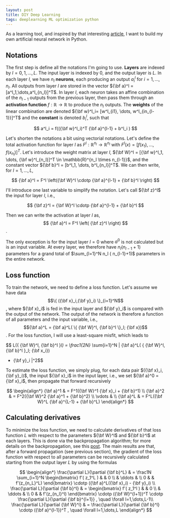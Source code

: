 ```yaml
---
layout: post
title: DIY Deep Learning
tags: deeplearning ML optimization python
---
```


As a learning tool, and inspired by that interesting
[article](https://arxiv.org/abs/1801.05894), I want to build my own artificial
neural network in Python.

## Notations

The first step is define all the notations I'm going to use.
**Layers** are indexed by $l=0,1,\dots,L$. 
The input layer is indexed by $0$, and the output layer is $L$. In each layer $l$,
we have $n_l$ **neurons**, each producing an output $a^l_i$ for $i=1,\dots,n_l$.
All outputs from layer $l$ are stored in the vector ${\bf a}^l =
[a^l_1,\dots,a^l_{n_l}]^T$.
In layer $l$, each neuron takes an affine combination of the $n_{l-1}$ outputs
from the previous layer, then pass them through an **activation function** 
$f: \mathbb{R} \rightarrow \mathbb{R}$ 
to produce the $n_l$ outputs. The **weights** of the linear
combination are denoted ${\bf w}^l_i= [w^l_{i1}, \dots, w^l_{in_{l-1}}]^T$ 
and the **constant** is denoted $b^l_i$, such
that

$$ a^l_i = f(({\bf w}^l_i)^T {\bf a}^{l-1} + b^l_i ) $$

Let's shorten the notations a bit using vectorial notations. Let's define the total
activation function for layer $l$ as $F^l: \mathbb{R}^{n_l} \rightarrow
\mathbb{R}^{n_l}$ with $F^l(x) = [f(x_1), \dots, f(x_{n_l})]^T$. Let's
introduce the weight matrix at layer $l$, ${\bf W}^l = [{\bf w}^l_1, \dots, {\bf
w}^l_{n_l}]^T \in \mathbb{R}^{n_l \times n_{l-1}}$, 
and the constant vector ${\bf b}^l = [b^l_1, \dots, b^l_{n_l}]^T$.
We can then write, for $l=1,\dots,L$,

$$ {\bf a}^l = F^l \left({\bf W}^l \cdotp {\bf a}^{l-1} + {\bf b}^l \right) $$

I'll introduce one last variable to simplify the notation. Let's call ${\bf
z}^l$ the input for layer $l$, i.e.,

$$ {\bf z}^l = {\bf W}^l \cdotp {\bf a}^{l-1} + {\bf b}^l $$

Then we can write the activation at layer $l$ as,
$$ {\bf a}^l = F^l \left( {\bf z}^l \right) $$.

The only exception is for the input layer $l=0$ where $a^0$ is not calculated
but is an input variable.
At every layer, we therefore have $n_l (n_{l-1} + 1)$ parameters for a
grand total of $\sum_{l=1}^N n_l ( n_{l-1}+1)$ parameters in the entire network.

## Loss function

To train the network, we need to define a loss function. Let's assume we have
data $$\{ ({\bf x}_i,{\bf y}_i) \}_{i=1}^N$$, where ${\bf x}_i$ is fed in the input
layer and ${\bf y}_i$ is compared with the output of the network. The output of
the network is therefore a function of all parameters and the input variable,
i.e., $${\bf a}^L = {\bf a}^L( \{ {\bf W}^l, {\bf b}^l \}_l; {\bf x})$$.
For the loss function, I will use a least-square misfit, which leads to 

$$ L(\{ {\bf W}^l, {\bf b}^l \}_l) = 
\frac1{2N} \sum_{i=1}^N 
\| {\bf a}^L( \{ {\bf W}^l, {\bf b}^l \}_l; {\bf x_i}) 
- {\bf y}_i 
\|^2$$

To estimate the loss function, we simply plug, for each data pair $({\bf x}_i,
{\bf y}_i)$, the input ${\bf x}_i$ in the input layer, i.e., we set ${\bf a}^0 =
{\bf x}_i$, then propagate that forward recursively

$$ \begin{align*}
{\bf a}^1 & = F^1({\bf W}^1 {\bf x}_i + {\bf b}^1) \\
{\bf a}^2 & = F^2({\bf W}^2 {\bf a}^1 + {\bf b}^2) \\
\vdots & \\
{\bf a}^L & = F^L({\bf W}^L {\bf a}^{L-1} + {\bf b}^L) 
\end{align*} $$


## Calculating derivatives

To minimize the loss function, we need to calculate derivatives of that loss
function $L$ with respect to the parameters ${\bf W}^l$ and ${\bf b}^l$ at each
layers. This is done via the backpropagation algorithm; for more details on the
backpropagation, see this <a href="/2018/11/13/backprop">post</a>.
The main results are that, after a forward propagation (see previous section),
the gradient of the loss function with respect to all parameters can be
recursively calculated starting from the output layer $L$ by using the formulas

$$ \begin{align*}
\frac{\partial L}{\partial {\bf b}^L} & = \frac1N \sum_{i=1}^N
\begin{bmatrix} f'( z_1^L )  & & 0 \\   &   \ddots & \\  0    &  &   f'(z_{n_L}^L)
\end{bmatrix} \cdotp ({\bf a}^L({\bf x}_i) - {\bf y}_i) \\
\frac{\partial L}{\partial {\bf b}^l} & = \begin{bmatrix}
f'( z_1^l )  & & 0 \\   &   \ddots & \\  0    &  &   f'(z_{n_l}^l)
\end{bmatrix} \cdotp ({\bf W}^{l+1})^T \cdotp \frac{\partial L}{\partial {\bf
b}^{l+1}} , \quad \forall l=1,\dots,L-1\\
 \frac{\partial L}{\partial {\bf W}^l} & =
\frac{\partial L}{\partial {\bf b}^l} \cdotp ({\bf a}^{l-1})^T , \quad \forall l=1,\dots,L
\end{align*} $$
